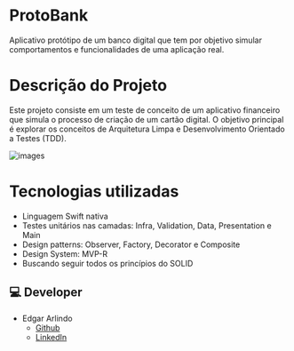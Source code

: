 # ProtoBank
Aplicativo protótipo de um banco digital que tem por objetivo simular comportamentos e funcionalidades de uma aplicação real.

# Descrição do Projeto

Este projeto consiste em um teste de conceito de um aplicativo financeiro que simula o processo de criação de um cartão digital. O objetivo principal é explorar os conceitos de Arquitetura Limpa e Desenvolvimento Orientado a Testes (TDD).

![images](https://user-images.githubusercontent.com/103855076/234614265-5b0fcc87-c30a-4117-baf6-43f8aa101d00.png)

# Tecnologias utilizadas
  * Linguagem Swift nativa
  * Testes unitários nas camadas: Infra, Validation, Data, Presentation e Main 
  * Design patterns: Observer, Factory, Decorator e Composite
  * Design System: MVP-R
  * Buscando seguir todos os princípios do SOLID

## 💻 Developer
* Edgar Arlindo
    * [Github](https://github.com/Edgar-AAS)
    * [LinkedIn](https://www.linkedin.com/in/edgar-arlindo-394242247/)
